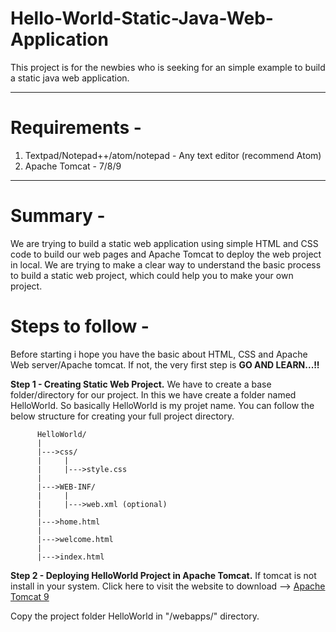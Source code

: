 # Hello-World-Static-Java-Web-Application

This project is for the newbies who is seeking for an simple example to build a static java web application.

----------------------------------
# Requirements - 
1) Textpad/Notepad++/atom/notepad - Any text editor (recommend Atom)
2) Apache Tomcat - 7/8/9
----------------------------------
# Summary - 
We are trying to build a static web application using simple HTML and CSS code to build our web pages and Apache Tomcat to deploy the web project in local. We are trying to make a clear way to understand the basic process to build a static web project, which could help you to make your own project.


# Steps to follow -
Before starting i hope you have the basic about HTML, CSS and Apache Web server/Apache tomcat. If not, the very first step is <b>GO AND LEARN...!!</b>  

<b>Step 1 - Creating Static Web Project.</b>
We have to create a base folder/directory for our project. In this we have create a folder named HelloWorld. So basically HelloWorld is my projet name.
You can follow the below structure for creating your full project directory. 

          HelloWorld/
          |
          |--->css/
          |     |
          |     |--->style.css
          |
          |--->WEB-INF/
          |     |
          |     |--->web.xml (optional) 
          |
          |--->home.html
          |
          |--->welcome.html
          |
          |--->index.html 

<b>Step 2 - Deploying HelloWorld Project in Apache Tomcat.</b>
If tomcat is not install in your system. Click here to visit the website to download --> <a href="https://tomcat.apache.org/download-90.cgi">Apache Tomcat 9</a>

Copy the project folder HelloWorld in "<tomcat-install-dir>/webapps/" directory.
